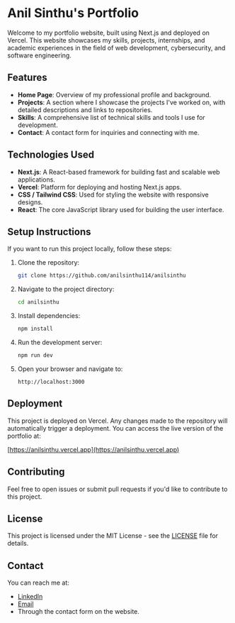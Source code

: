 # Anil Sinthu's Portfolio

Welcome to my portfolio website, built using Next.js and deployed on Vercel. This website showcases my skills, projects, internships, and academic experiences in the field of web development, cybersecurity, and software engineering.

## Features

- **Home Page**: Overview of my professional profile and background.
- **Projects**: A section where I showcase the projects I've worked on, with detailed descriptions and links to repositories.
- **Skills**: A comprehensive list of technical skills and tools I use for development.
- **Contact**: A contact form for inquiries and connecting with me.

## Technologies Used

- **Next.js**: A React-based framework for building fast and scalable web applications.
- **Vercel**: Platform for deploying and hosting Next.js apps.
- **CSS / Tailwind CSS**: Used for styling the website with responsive designs.
- **React**: The core JavaScript library used for building the user interface.

## Setup Instructions

If you want to run this project locally, follow these steps:

1. Clone the repository:
   ```bash
   git clone https://github.com/anilsinthu114/anilsinthu
   ```

2. Navigate to the project directory:
   ```bash
   cd anilsinthu
   ```

3. Install dependencies:
   ```bash
   npm install
   ```

4. Run the development server:
   ```bash
   npm run dev
   ```

5. Open your browser and navigate to:
   ```
   http://localhost:3000
   ```

## Deployment

This project is deployed on Vercel. Any changes made to the repository will automatically trigger a deployment. You can access the live version of the portfolio at:

[https://anilsinthu.vercel.app](https://anilsinthu.vercel.app)

## Contributing

Feel free to open issues or submit pull requests if you'd like to contribute to this project.

## License

This project is licensed under the MIT License - see the [LICENSE](LICENSE) file for details.

## Contact

You can reach me at:

- [LinkedIn](https://www.linkedin.com/in/anilsinthu/)
- [Email](mailto:anilsinthu114@gmail.com)
- Through the contact form on the website.
```
